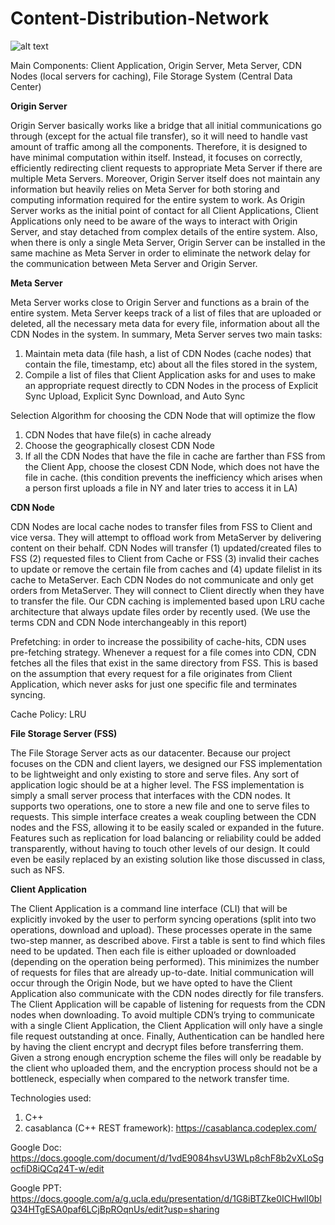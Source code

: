 # Content-Distribution-Network

![alt text](https://camo.githubusercontent.com/deaa7f4d92755300dbf9c4b045a25fbfa321c5c8/68747470733a2f2f6431623130626d6c76716162636f2e636c6f756466726f6e742e6e65742f6174746163682f693564337238326d3163303564702f686331686b6c723576377975392f6937626e756c78326565366e2f63733138387069632e706e67)

Main Components: Client Application, Origin Server, Meta Server, CDN Nodes (local servers for caching), File Storage System (Central Data Center)

**Origin Server**

Origin Server basically works like a bridge that all initial communications go through (except for the actual file transfer), so it will need to handle vast amount of traffic among all the components. Therefore, it is designed to have minimal computation within itself. Instead, it focuses on correctly, efficiently redirecting client requests to appropriate Meta Server if there are multiple Meta Servers. Moreover, Origin Server itself does not maintain any information but heavily relies on Meta Server for both storing and computing information required for the entire system to work. As Origin Server works as the initial point of contact for all Client Applications, Client Applications only need to be aware of the ways to interact with Origin Server, and stay detached from complex details of the entire system. Also, when there is only a single Meta Server, Origin Server can be installed in the same machine as Meta Server in order to eliminate the network delay for the communication between Meta Server and Origin Server.

**Meta Server**

Meta Server works close to Origin Server and functions as a brain of the entire system. Meta Server keeps track of a list of files that are uploaded or deleted, all the necessary meta data for every file, information about all the CDN Nodes in the system. 
In summary, Meta Server serves two main tasks: 
1) Maintain meta data (file hash, a list of CDN Nodes (cache nodes) that contain the file, timestamp, etc) about all the files stored in the system, 
2) Compile a list of files that Client Application asks for and uses to make an appropriate request directly to CDN Nodes in the process of Explicit Sync Upload, Explicit Sync Download, and Auto Sync

Selection Algorithm for choosing the CDN Node that will optimize the flow
1. CDN Nodes that have file(s) in cache already
2. Choose the geographically closest CDN Node
3. If all the CDN Nodes that have the file in cache are farther than FSS from the Client App, choose the closest CDN Node, which does not have the file in cache.
(this condition prevents the inefficiency which arises when a person first uploads a file in NY and later tries to access it in LA)

**CDN Node**

CDN Nodes are local cache nodes to transfer files from FSS to Client and vice versa. They will attempt to offload work from MetaServer by delivering content on their behalf. CDN Nodes will transfer (1) updated/created files to FSS (2) requested files to Client from Cache or FSS (3) invalid their caches to update or remove the certain file from caches and (4) update filelist in its cache to MetaServer. Each CDN Nodes do not communicate and only get orders from MetaServer. They will connect to Client directly when they have to transfer the file. Our CDN caching is implemented based upon LRU cache architecture that always update files order by recently used. (We use the terms CDN and CDN Node interchangeably in this report)

Prefetching: in order to increase the possibility of cache-hits, CDN uses pre-fetching strategy. Whenever a request for a file comes into CDN, CDN fetches all the files that exist in the same directory from FSS. This is based on the assumption that every request for a file originates from Client Application, which never asks for just one specific file and terminates syncing.

Cache Policy: LRU

**File Storage Server (FSS)**

The File Storage Server acts as our datacenter. Because our project focuses on the CDN and client layers, we designed our FSS implementation to be lightweight and only existing to store and serve files. Any sort of application logic should be at a higher level. The FSS implementation is simply a small server process that interfaces with the CDN nodes. It supports two operations, one to store a new file and one to serve files to requests. This simple interface creates a weak coupling between the CDN nodes and the FSS, allowing it to be easily scaled or expanded in the future. Features such as replication for load balancing or reliability could be added transparently, without having to touch other levels of our design. It could even be easily replaced by an existing solution like those discussed in class, such as NFS.

**Client Application**

The Client Application is a command line interface (CLI) that will be explicitly invoked by the user to perform syncing operations (split into two operations, download and upload). These processes operate in the same two-step manner, as described above. First a table is sent to find which files need to be updated. Then each file is either uploaded or downloaded (depending on the operation being performed). This minimizes the number of requests for files that are already up-to-date. Initial communication will occur through the Origin Node, but we have opted to have the Client Application also communicate with the CDN nodes directly for file transfers. The Client Application will be capable of listening for requests from the CDN nodes when downloading. To avoid multiple CDN’s trying to communicate with a single Client Application, the Client Application will only have a single file request outstanding at once. Finally, Authentication can be handled here by having the client encrypt and decrypt files before transferring them. Given a strong enough encryption scheme the files will only be readable by the client who uploaded them, and the encryption process should not be a bottleneck, especially when compared to the network transfer time.


Technologies used:

1. C++
2. casablanca (C++ REST framework): https://casablanca.codeplex.com/

Google Doc: https://docs.google.com/document/d/1vdE9084hsvU3WLp8chF8b2vXLoSgocfiD8iQCq24T-w/edit

Google PPT: https://docs.google.com/a/g.ucla.edu/presentation/d/1G8iBTZke0ICHwlI0blQ34HTgESA0paf6LCjBpROqnUs/edit?usp=sharing
